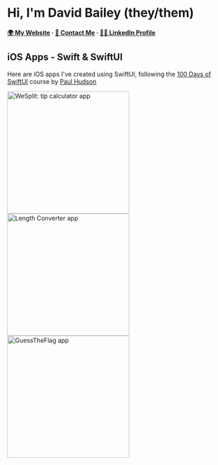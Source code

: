 # Hi, I'm David Bailey (they/them)

**[🌍 My Website](https://davidbailey.codes/) · [📨 Contact Me](https://davidbailey.codes/contact) · [🧑‍💼 LinkedIn Profile](https://www.linkedin.com/in/davidjb2/)**

## iOS Apps - Swift & SwiftUI

Here are iOS apps I've created using SwiftUI, following the [100 Days of SwiftUI](https://www.hackingwithswift.com/100/swiftui) course by [Paul Hudson](https://github.com/twostraws)

<p float="left">
  <img src="https://user-images.githubusercontent.com/4248177/119724832-2238f880-be67-11eb-9db5-bbc32fdeb652.png" width="280" alt="WeSplit: tip calculator app" />
  <img src="https://user-images.githubusercontent.com/4248177/119725858-5cef6080-be68-11eb-9be6-f3930e4f07b9.png" width="280" alt="Length Converter app" />
  <img src="https://user-images.githubusercontent.com/4248177/119726013-860ff100-be68-11eb-8b89-e172127f4db1.png" width="280" alt="GuessTheFlag app" />
</p>
